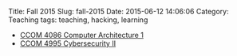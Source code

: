 Title: Fall 2015
Slug: fall-2015
Date: 2015-06-12 14:06:06
Category: Teaching
tags: teaching, hacking, learning

* [CCOM 4086 Computer Architecture 1](http://ccom.uprrp.edu/~humberto/pages/teaching/arch2015.html)
* [CCOM 4995 Cybersecurity II](http://ccom.uprrp.edu/~humberto/pages/teaching/cyber2.html)
